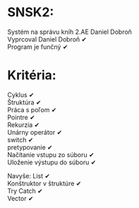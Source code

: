 # SNSK2:
Systém na správu kníh 2.AE Daniel Dobroň \
Vyprcoval Daniel Dobroň  ✔ \
Program je funčný ✔  

# Kritéria:
Cyklus ✔ \
Štruktúra ✔ \
Práca s poľom ✔ \
Pointre ✔ \
Rekurzia ✔ \
Unárny operátor ✔ \
switch ✔ \
pretypovanie ✔ \
Načítanie vstupu zo súboru ✔ \
Uloženie výstupu do súboru ✔ 

Navyše: 
List ✔ \
Konštruktor v štruktúre ✔ \
Try Catch ✔ \
Vector ✔ 
